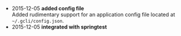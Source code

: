 - 2015-12-05 **added config file**  
Added rudimentary support for an application config file located at `~/.gcli/config.json`.
- 2015-12-05 **integrated with springtest**  
